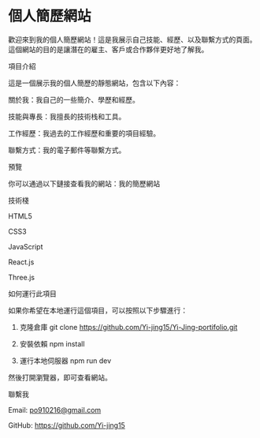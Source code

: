 # 個人簡歷網站

歡迎來到我的個人簡歷網站！這是我展示自己技能、經歷、以及聯繫方式的頁面。這個網站的目的是讓潛在的雇主、客戶或合作夥伴更好地了解我。

項目介紹

這是一個展示我的個人簡歷的靜態網站，包含以下內容：

關於我：我自己的一些簡介、學歷和經歷。

技能與專長：我擅長的技術栈和工具。

工作經歷：我過去的工作經歷和重要的項目經驗。

聯繫方式：我的電子郵件等聯繫方式。

預覽

你可以通過以下鏈接查看我的網站：我的簡歷網站

技術棧

HTML5

CSS3

JavaScript

React.js

Three.js



如何運行此項目

如果你希望在本地運行這個項目，可以按照以下步驟進行：

1. 克隆倉庫
git clone https://github.com/Yi-jing15/Yi-Jing-portifolio.git

2. 安裝依賴
npm install

3. 運行本地伺服器
npm run dev


然後打開瀏覽器，即可查看網站。


聯繫我

Email: po910216@gmail.com

GitHub: https://github.com/Yi-jing15
